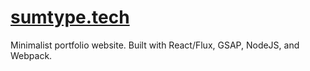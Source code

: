 # [sumtype.tech](https://sumtype.tech)

Minimalist portfolio website.  Built with React/Flux, GSAP, NodeJS, and Webpack.
